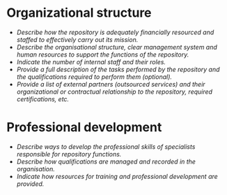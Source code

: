 
# Organizational structure

- *Describe how the repository is adequately financially resourced and staffed to effectively carry out its mission.*
- *Describe the organisational structure, clear management system and human resources to support the functions of the repository.*
- *Indicate the number of internal staff and their roles.*
- *Provide a full description of the tasks performed by the repository and the qualifications required to perform them (optional).*
- *Provide a list of external partners (outsourced services) and their organizational or contractual relationship to the repository, required certifications, etc.*


# Professional development

- *Describe ways to develop the professional skills of specialists responsible for repository functions.*
- *Describe how qualifications are managed and recorded in the organisation.*
- *Indicate how resources for training and professional development are provided.*

